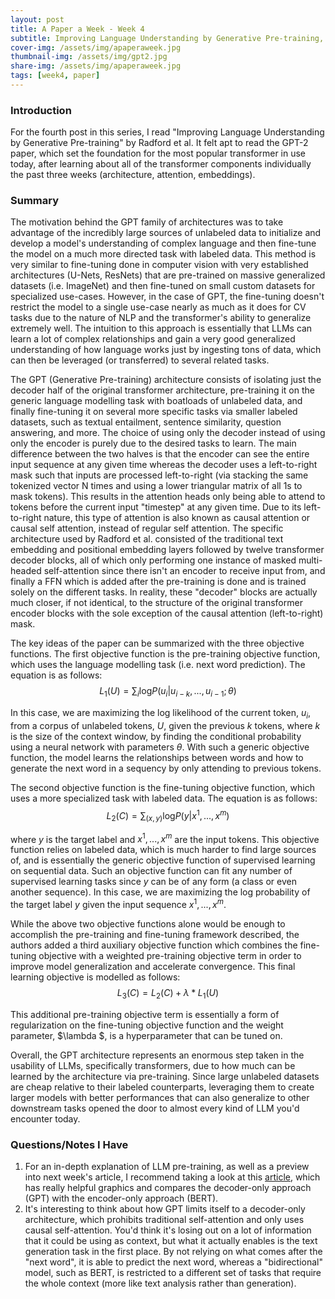 ```yaml
---
layout: post
title: A Paper a Week - Week 4
subtitle: Improving Language Understanding by Generative Pre-training, Radford et al.
cover-img: /assets/img/apaperaweek.jpg
thumbnail-img: /assets/img/gpt2.jpg
share-img: /assets/img/apaperaweek.jpg
tags: [week4, paper]
---
```


### Introduction
For the fourth post in this series, I read "Improving Language Understanding by Generative Pre-training" by Radford et al. It felt apt to read the GPT-2 paper, which set the foundation for the most popular transformer in use today, after learning about all of the transformer components individually the past three weeks (architecture, attention, embeddings).  

### Summary
The motivation behind the GPT family of architectures was to take advantage of the incredibly large sources of unlabeled data to initialize and develop a model's understanding of complex language and then fine-tune the model on a much more directed task with labeled data. This method is very similar to fine-tuning done in computer vision with very established architectures (U-Nets, ResNets) that are pre-trained on massive generalized datasets (i.e. ImageNet) and then fine-tuned on small custom datasets for specialized use-cases. However, in the case of GPT, the fine-tuning doesn't restrict the model to a single use-case nearly as much as it does for CV tasks due to the nature of NLP and the transformer's ability to generalize extremely well. The intuition to this approach is essentially that LLMs can learn a lot of complex relationships and gain a very good generalized understanding of how language works just by ingesting tons of data, which can then be leveraged (or transferred) to several related tasks.

The GPT (Generative Pre-training) architecture consists of isolating just the decoder half of the original transformer architecture, pre-training it on the generic language modelling task with boatloads of unlabeled data, and finally fine-tuning it on several more specific tasks via smaller labeled datasets, such as textual entailment, sentence similarity, question answering, and more. The choice of using only the decoder instead of using only the encoder is purely due to the desired tasks to learn. The main difference between the two halves is that the encoder can see the entire input sequence at any given time whereas the decoder uses a left-to-right mask such that inputs are processed left-to-right (via stacking the same tokenized vector N times and using a lower triangular matrix of all 1s to mask tokens). This results in the attention heads only being able to attend to tokens before the current input "timestep" at any given time. Due to its left-to-right nature, this type of attention is also known as causal attention or causal self attention, instead of regular self attention. The specific architecture used by Radford et al. consisted of the traditional text embedding and positional embedding layers followed by twelve transformer decoder blocks, all of which only performing one instance of masked multi-headed self-attention since there isn't an encoder to receive input from, and finally a FFN which is added after the pre-training is done and is trained solely on the different tasks. In reality, these "decoder" blocks are actually much closer, if not identical, to the structure of the original transformer encoder blocks with the sole exception of the causal attention (left-to-right) mask.

The key ideas of the paper can be summarized with the three objective functions. The first objective function is the pre-training objective function, which uses the language modelling task (i.e. next word prediction). The equation is as follows:
$$L_1(U) = \sum_{i}\mathrm{log}P(u_i|u_{i-k},...,u_{i-1};\theta)$$

In this case, we are maximizing the log likelihood of the current token, $u_i$, from a corpus of unlabeled tokens, $U$, given the previous $k$ tokens, where $k$ is the size of the context window, by finding the conditional probability using a neural network with parameters $\theta$. With such a generic objective function, the model learns the relationships between words and how to generate the next word in a sequency by only attending to previous tokens.

The second objective function is the fine-tuning objective function, which uses a more specialized task with labeled data. The equation is as follows:
$$L_2(C) = \sum_{(x,y)}\mathrm{log}P(y|x^1,...,x^m)$$

where $y$ is the target label and $x^1,...,x^m$ are the input tokens. This objective function relies on labeled data, which is much harder to find large sources of, and is essentially the generic objective function of supervised learning on sequential data. Such an objective function can fit any number of supervised learning tasks since $y$ can be of any form (a class or even another sequence). In this case, we are maximizing the log probability of the target label $y$ given the input sequence $x^1,...,x^m$. 

While the above two objective functions alone would be enough to accomplish the pre-training and fine-tuning framework described, the authors added a third auxiliary objective function which combines the fine-tuning objective with a weighted pre-training objective term in order to improve model generalization and accelerate convergence. This final learning objective is modelled as follows:
$$L_3(C) = L_2(C) + \lambda * L_1(U)$$

This additional pre-training objective term is essentially a form of regularization on the fine-tuning objective function and the weight parameter, $\lambda $, is a hyperparameter that can be tuned on.

Overall, the GPT architecture represents an enormous step taken in the usability of LLMs, specifically transformers, due to how much can be learned by the architecture via pre-training. Since large unlabeled datasets are cheap relative to their labeled counterparts, leveraging them to create larger models with better performances that can also generalize to other downstream tasks opened the door to almost every kind of LLM you'd encounter today.

### Questions/Notes I Have
1. For an in-depth explanation of LLM pre-training, as well as a preview into next week's article, I recommend taking a look at this [article](https://d2l.ai/chapter_natural-language-processing-pretraining/word2vec.html), which has really helpful graphics and compares the decoder-only approach (GPT) with the encoder-only approach (BERT).
2. It's interesting to think about how GPT limits itself to a decoder-only architecture, which prohibits traditional self-attention and only uses causal self-attention. You'd think it's losing out on a lot of information that it could be using as context, but what it actually enables is the text generation task in the first place. By not relying on what comes after the "next word", it is able to predict the next word, whereas a "bidirectional" model, such as BERT, is restricted to a different set of tasks that require the whole context (more like text analysis rather than generation).